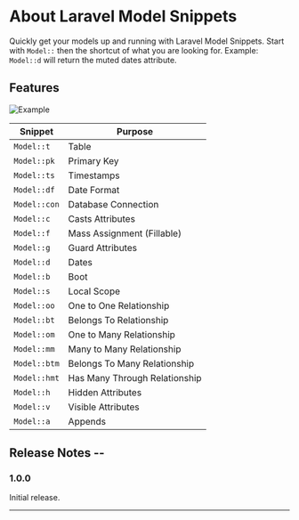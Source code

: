 # About Laravel Model Snippets

Quickly get your models up and running with Laravel Model Snippets. Start with `Model::` then the shortcut of what you are looking for. Example: `Model::d` will return the muted dates attribute.

## Features
![Example](images/example.gif)

| Snippet                      | Purpose                       |
| ---------------------------- | ----------------------------- |
| `Model::t`                   | Table                         |
| `Model::pk`                  | Primary Key                   |
| `Model::ts`                  | Timestamps                    |
| `Model::df`                  | Date Format                   |
| `Model::con`                 | Database Connection           |
| `Model::c`                   | Casts Attributes              |
| `Model::f`                   | Mass Assignment (Fillable)    |
| `Model::g`                   | Guard Attributes              |
| `Model::d`                   | Dates                         |
| `Model::b`                   | Boot                          |
| `Model::s`                   | Local Scope                   |
| `Model::oo`                  | One to One Relationship       |
| `Model::bt`                  | Belongs To Relationship       |
| `Model::om`                  | One to Many Relationship      |
| `Model::mm`                  | Many to Many Relationship     |
| `Model::btm`                 | Belongs To Many Relationship  |
| `Model::hmt`                 | Has Many Through Relationship |
| `Model::h`                   | Hidden Attributes             |
| `Model::v`                   | Visible Attributes            |
| `Model::a`                   | Appends                       |

## Release Notes --
### 1.0.0
Initial release.

-----------------------------------------------------------------------------------------------------------


